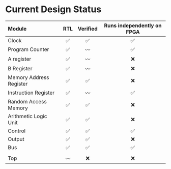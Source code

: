 # Current Design Status

| Module                  | RTL | Verified | Runs independently on FPGA |
| :---------------------- | :-: | :-: | :-: |
| Clock                   |✅|✅|✅|
| Program Counter         |✅|〰️|✅|
| A register              |✅|〰️|❌|
| B Register              |✅|〰️|❌|
| Memory Address Register |✅|✅|❌|
| Instruction Register    |✅|〰️|✅|
| Random Access Memory    |✅|✅|❌|
| Arithmetic Logic Unit   |✅|✅|❌|
| Control                 |✅|✅|✅|
| Output                  |✅|✅|❌|
| Bus                     |✅|✅|✅|
||||
| Top                     |〰️|❌|❌|
